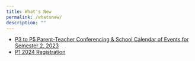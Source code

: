 ```yaml
---
title: What's New
permalink: /whatsnew/
description: ""
---
```

* [P3 to P5 Parent-Teacher Conferencing & School Calendar of Events for Semester 2, 2023](/extended-family/for-parents/announcements/)
* [P1 2024 Registration](/our-school/p1-2023-registration/)